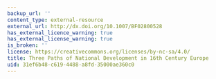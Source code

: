```yaml
---
backup_url: ''
content_type: external-resource
external_url: http://dx.doi.org/10.1007/BF02800528
has_external_licence_warning: true
has_external_license_warning: true
is_broken: ''
license: https://creativecommons.org/licenses/by-nc-sa/4.0/
title: Three Paths of National Development in 16th Century Europe
uid: 31ef6b48-c619-4488-a8fd-35000ae360c0
---
```


